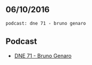 06/10/2016
----------

`podcast: dne 71 - bruno genaro`

## Podcast

- [DNE 71 - Bruno Genaro](http://devnaestrada.com.br/2016/09/16/bruno-genaro.html)
